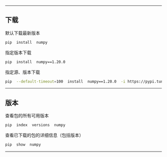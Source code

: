 

---
## 下载

默认下载最新版本

```bash
pip  install  numpy
```

指定版本下载

```bash
pip  install  numpy==1.20.0
```

指定源、版本下载

```bash
pip  --default-timeout=100  install  numpy==1.20.0  -i https://pypi.tuna.tsinghua.edu.cn/simple
```

---
## 版本

查看包的所有可用版本

```bash
pip  index  versions  numpy
```

查看已下载的包的详细信息（包括版本）

```bash
pip  show  numpy
```

---
## 